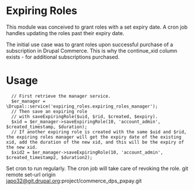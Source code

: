 # Expiring Roles

This module was conceived to grant roles with a set expiry date. A cron job handles updating the roles past their expiry date.

The initial use case was to grant roles upon successful purchase of a subscription in Drupal Commerce. This is why the continue_xid column exists - for additional subscriptions purchased.

# Usage

```
  // First retrieve the manager service.
  $er_manager = \Drupal::service('expiring_roles.expiring_roles_manager');
  // Then save an expiring role
  // with saveExpiringRole($uid, $rid, $created, $expiry).
  $xid = $er_manager->saveExpiringRole(10, 'account_admin', $created_timestamp, $duration);
  // If another expiring role is created with the same $uid and $rid, the expiring roles manager will get the expiry date of the existing xid, add the duration of the new xid, and this will be the expiry of the new xid.
  $xid2 = $er_manager->saveExpiringRole(10, 'account_admin', $created_timestamp2, $duration2);
```

Set cron to run regularly. The cron job will take care of revoking the role.
git remote set-url origin japo32@git.drupal.org:project/commerce_dps_pxpay.git
